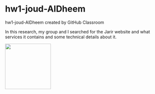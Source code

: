 # hw1-joud-AlDheem
hw1-joud-AlDheem created by GitHub Classroom

In this research, 
my group and I searched for the Jarir website and what services it contains and some technical details about it.
<div>
  <img src="https://www.google.com/search?q=%D9%84%D9%88%D8%AC%D9%88+%D8%B4%D8%B9%D8%A7%D8%B1+%D8%AC%D8%B1%D9%8A%D8%B1&tbm=isch&hl=en-sa&client=safari&prmd=inv&sa=X&ved=2ahUKEwjB08ee6_2CAxVkpCcCHSpkDaYQrNwCKAB6BQgBEI0B&biw=414&bih=715#imgrc=kIP3ydzl-KZCCM" width="150"
</div>
